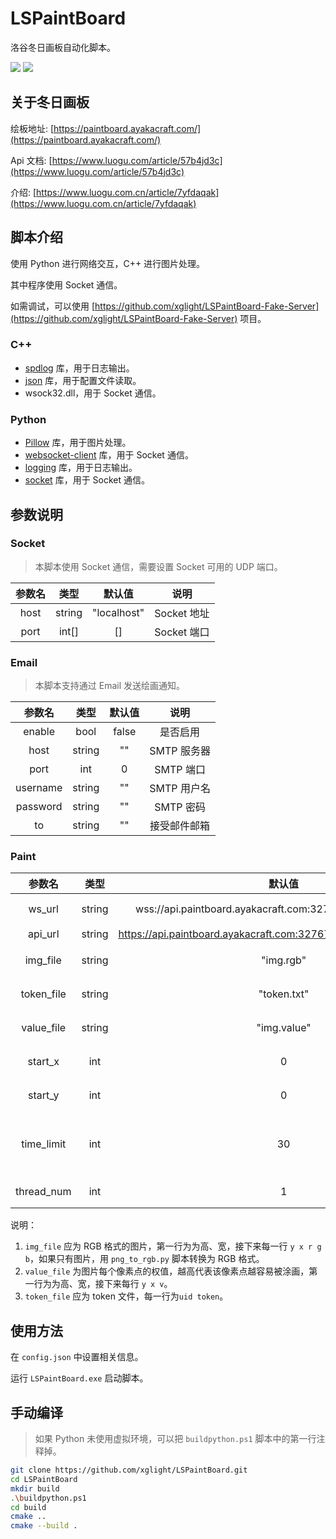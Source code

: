 # LSPaintBoard

洛谷冬日画板自动化脚本。

![](https://img.shields.io/badge/Python-3.10.11-blue) ![](https://img.shields.io/badge/C++-Clang_19.1.4-blue)

## 关于冬日画板

绘板地址: [https://paintboard.ayakacraft.com/](https://paintboard.ayakacraft.com/)

Api 文档: [https://www.luogu.com/article/57b4jd3c](https://www.luogu.com/article/57b4jd3c)

介绍: [https://www.luogu.com.cn/article/7yfdaqak](https://www.luogu.com.cn/article/7yfdaqak)

## 脚本介绍

使用 Python 进行网络交互，C++ 进行图片处理。

其中程序使用 Socket 通信。

如需调试，可以使用 [https://github.com/xglight/LSPaintBoard-Fake-Server](https://github.com/xglight/LSPaintBoard-Fake-Server) 项目。

### C++

-  [spdlog](https://github.com/gabime/spdlog) 库，用于日志输出。
-  [json](https://github.com/nlohmann/json) 库，用于配置文件读取。
-  wsock32.dll，用于 Socket 通信。

### Python

- [Pillow](https://github.com/python-pillow/Pillow) 库，用于图片处理。
- [websocket-client](https://github.com/websocket-client/websocket-client) 库，用于 Socket 通信。
- [logging](https://docs.python.org/3/library/logging.html) 库，用于日志输出。
- [socket](https://docs.python.org/3/library/socket.html) 库，用于 Socket 通信。

## 参数说明

### Socket

> 本脚本使用 Socket 通信，需要设置 Socket 可用的 UDP 端口。

| 参数名 |  类型  |   默认值    |    说明     |
| :----: | :----: | :---------: | :---------: |
|  host  | string | "localhost" | Socket 地址 |
|  port  | int[]  |     []      | Socket 端口 |

### Email

> 本脚本支持通过 Email 发送绘画通知。

|  参数名  |  类型  | 默认值 |     说明     |
| :------: | :----: | :----: | :----------: |
|  enable  |  bool  | false  |   是否启用   |
|   host   | string |   ""   | SMTP 服务器  |
|   port   |  int   |   0    |  SMTP 端口   |
| username | string |   ""   | SMTP 用户名  |
| password | string |   ""   |  SMTP 密码   |
|    to    | string |   ""   | 接受邮件邮箱 |

### Paint

|   参数名   |  类型  |                               默认值                                |                  说明                   |
| :--------: | :----: | :-----------------------------------------------------------------: | :-------------------------------------: |
|   ws_url   | string |     wss://api.paintboard.ayakacraft.com:32767/api/paintboard/ws     |             WebSocket 地址              |
|  api_url   | string | https://api.paintboard.ayakacraft.com:32767/api/paintboard/getboard |                API 地址                 |
|  img_file  | string |                              "img.rgb"                              |             rgb 图片文件名              |
| token_file | string |                             "token.txt"                             |              token 文件名               |
| value_file | string |                             "img.value"                             |              token 文件名               |
|  start_x   |  int   |                                  0                                  |          画图开始位置的横坐标           |
|  start_y   |  int   |                                  0                                  |          画图开始位置的纵坐标           |
| time_limit |  int   |                                 30                                  | token 的冷却时间，用于调试脚本，单位:秒 |
| thread_num |  int   |                                  1                                  |              线程数 [1,7]               |

说明：

1. `img_file` 应为 RGB 格式的图片，第一行为为高、宽，接下来每一行 `y x r g b`，如果只有图片，用 `png_to_rgb.py` 脚本转换为 RGB 格式。
2. `value_file` 为图片每个像素点的权值，越高代表该像素点越容易被涂画，第一行为为高、宽，接下来每行 `y x v`。
3. `token_file` 应为 token 文件，每一行为`uid token`。

## 使用方法

在 `config.json` 中设置相关信息。

运行 `LSPaintBoard.exe` 启动脚本。

## 手动编译

> 如果 Python 未使用虚拟环境，可以把 `buildpython.ps1` 脚本中的第一行注释掉。

```bash
git clone https://github.com/xglight/LSPaintBoard.git
cd LSPaintBoard
mkdir build
.\buildpython.ps1
cd build
cmake ..
cmake --build .
```


